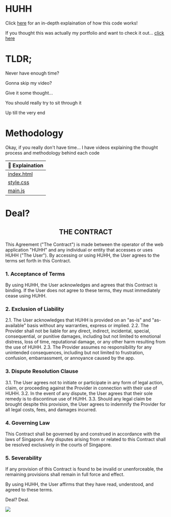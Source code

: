 # HUHH
Click <a href="https://www.youtube.com/shorts/KeEmAvuCdrA">here</a> for an in-depth explaination of how this code works!

If you thought this was actually my portfolio and want to check it out... <a href="https://www.youtube.com/watch?v=dQw4w9WgXcQ">click here</a>

# TLDR;

Never have enough time?

Gonna skip my video?

Give it some thought...

You should really try to sit through it

Up till the very end 

# Methodology
Okay, if you really don't have time... I have videos explaining the thought process and methodology behind each code


|🎥 Explaination |
|-----------------|
| <a href="https://www.youtube.com/watch?v=6mhmcwmgWbA&list=LLh0zI6HBoJh3w94SSuZs4Hg&index=161">index.html</a>     |
| <a href="https://www.youtube.com/watch?v=dPmZqsQNzGA">style.css</a>      |
| <a href="https://www.youtube.com/watch?si=lUbd5ygdDTsMfG3r&v=EE-xtCF3T94&feature=youtu.be">main.js</a>        |

# Deal?

<h2 align="center">THE CONTRACT</h2>

This Agreement ("The Contract") is made between the operator of the web application "HUHH" and any individual or entity that accesses or uses HUHH ("The User"). By accessing or using HUHH, the User agrees to the terms set forth in this Contract.

### 1. Acceptance of Terms

By using HUHH, the User acknowledges and agrees that this Contract is binding. If the User does not agree to these terms, they must immediately cease using HUHH.

### 2. Exclusion of Liability

2.1. The User acknowledges that HUHH is provided on an "as-is" and "as-available" basis without any warranties, express or implied.
2.2. The Provider shall not be liable for any direct, indirect, incidental, special, consequential, or punitive damages, including but not limited to emotional distress, loss of time, reputational damage, or any other harm resulting from the use of HUHH.
2.3. The Provider assumes no responsibility for any unintended consequences, including but not limited to frustration, confusion, embarrassment, or annoyance caused by the app.

### 3. Dispute Resolution Clause

3.1. The User agrees not to initiate or participate in any form of legal action, claim, or proceeding against the Provider in connection with their use of HUHH.
3.2. In the event of any dispute, the User agrees that their sole remedy is to discontinue use of HUHH.
3.3. Should any legal claim be brought despite this provision, the User agrees to indemnify the Provider for all legal costs, fees, and damages incurred.

### 4. Governing Law

This Contract shall be governed by and construed in accordance with the laws of Singapore. Any disputes arising from or related to this Contract shall be resolved exclusively in the courts of Singapore.

### 5. Severability

If any provision of this Contract is found to be invalid or unenforceable, the remaining provisions shall remain in full force and effect.

By using HUHH, the User affirms that they have read, understood, and agreed to these terms. 

Deal? Deal.
<div>
  <img src="./assets/deal.avif"></img>
</div>



